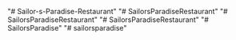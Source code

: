 "# Sailor-s-Paradise-Restaurant" 
"# SailorsParadiseRestaurant" 
"# SailorsParadiseRestaurant" 
"# SailorsParadiseRestaurant" 
"# SailorsParadise" 
"# sailorsparadise" 
